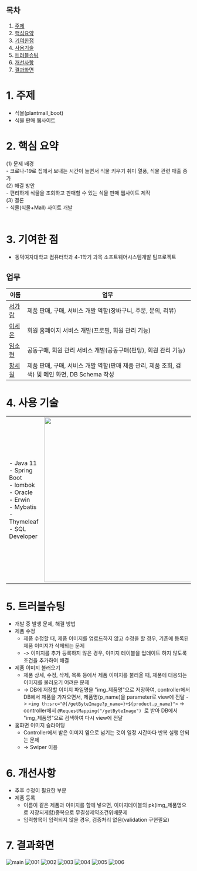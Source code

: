 ## 목차
1. [주제](#1-주제)
2. [핵심요약](#2-핵심-요약)
3. [기여한점](#3-기여한-점)
4. [사용기술](#4-사용-기술)
5. [트러블슈팅](#5-트러블슈팅)
6. [개선사항](#6-개선사항)
7. [결과화면](#7-결과화면)
# 1. 주제
- 식몰(plantmall_boot)
- 식물 판매 웹사이트
# 2. 핵심 요약
  (1) 문제 배경<br>
  \- 코로나-19로 집에서 보내는 시간이 늘면서 식물 키우기 취미 열풍, 식물 관련 매출 증가<br>
  (2) 해결 방안<br>
  \- 편리하게 식물을 조회하고 판매할 수 있는 식물 판매 웹사이트 제작<br>
  (3) 결론<br>
  \- 식몰(식물+Mall) 사이트 개발 <br><br>

# 3. 기여한 점
- 동덕여자대학교 컴퓨터학과 4-1학기 과목 소프트웨어시스템개발 팀프로젝트
## 업무
이름|업무|
---|---|
[서가람](https://github.com/mohyerolo)|제품 판매, 구매, 서비스 개발 역할(장바구니, 주문, 문의, 리뷰)|
[이세은](https://github.com/seny9)|회원 홈페이지 서비스 개발(프로필, 회원 관리 기능)|
[임소현](https://github.com/seo-Ireu)|공동구매, 회원 관리 서비스 개발(공동구매(펀딩), 회원 관리 기능)|
[황세원](https://github.com/hswon37)|제품 판매, 구매, 서비스 개발 역할(판매 제품 관리, 제품 조회, 검색) 및 메인 화면, DB Schema 작성|


# 4. 사용 기술

<table>
  <tr>
    <td width="300px">
    - Java 11<br>
    - Spring Boot<br>
    - lombok<br>
    - Oracle<br>
    - Erwin<br>
    - Mybatis<br>
    - Thymeleaf<br>
    - SQL Developer
  </td>
    <td><img src="https://user-images.githubusercontent.com/49058833/176380667-e5af59e1-691d-43ff-b831-15614f47814b.png" width="450"/></td>
  </tr>
</table>

# 5. 트러블슈팅
- 개발 중 발생 문제, 해결 방법
- 제품 수정
  - 제품 수정할 때, 제품 이미지를 업로드하지 않고 수정을 할 경우, 기존에 등록된 제품 이미지가 삭제되는 문제
  -  -> 이미지를 추가 등록하지 않은 경우, 이미지 테이블을 업데이트 하지 않도록 조건을 추가하여 해결
- 제품 이미지 불러오기
  - 제품 상세, 수정, 삭제, 목록 등에서 제품 이미지를 불러올 때, 제품에 대응되는 이미지를 불러오기 어려운 문제
  -  -> DB에 저장할 이미지 파일명을 "img_제품명"으로 저장하여, controller에서 DB에서 제품을 가져오면서, 제품명(p_name)을 parameter로 view에 전달 -> ```<img th:src="@{/getByteImage?p_name=}+${product.p_name}">``` -> controller에서 ```@RequestMapping("/getByteImage") ```로 받아 DB에서 "img_제품명"으로 검색하여 다시 view에 전달
- 홈화면 이미지 슬라이딩
  - Controller에서 받은 이미지 옆으로 넘기는 것이 일정 시간마다 반복 실행 안되는 문제
  -  -> Swiper 이용

# 6. 개선사항
- 추후 수정이 필요한 부분
- 제품 등록
  - 이름이 같은 제품과 이미지를 함께 넣으면, 이미지테이블의 pk(img_제품명으로 저장되게함)중복으로 무결성제약조건위배문제
  - 입력항목이 입력되지 않을 경우, 검증처리 없음(validation 구현필요)

# 7. 결과화면
![main](https://user-images.githubusercontent.com/49058833/176376308-b240b794-d5f7-4a94-9c31-49850c9f7007.png)
![001](https://user-images.githubusercontent.com/49058833/176376386-7ab47054-1288-42bb-8c5c-76edc684ff86.png)
![002](https://user-images.githubusercontent.com/49058833/176376401-47cb07c5-b4af-4e27-8c77-f11a403c740f.png)
![003](https://user-images.githubusercontent.com/49058833/176376402-c20032b2-3385-457b-a641-d9e71f8baf66.png)
![004](https://user-images.githubusercontent.com/49058833/176376406-17aa3912-07f2-4217-abf8-4bd8438a8895.png)
![005](https://user-images.githubusercontent.com/49058833/176376409-68a06360-6e30-4672-b8de-86b6b0bb393b.png)
![006](https://user-images.githubusercontent.com/49058833/176376411-db2f164f-2cb8-4a6d-8fa5-eaeff1f30080.png)
